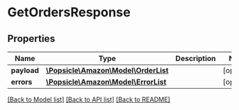 # GetOrdersResponse

## Properties
Name | Type | Description | Notes
------------ | ------------- | ------------- | -------------
**payload** | [**\Popsicle\Amazon\Model\OrderList**](OrderList.md) |  | [optional] 
**errors** | [**\Popsicle\Amazon\Model\ErrorList**](ErrorList.md) |  | [optional] 

[[Back to Model list]](../../README.md#documentation-for-models) [[Back to API list]](../../README.md#documentation-for-api-endpoints) [[Back to README]](../../README.md)

